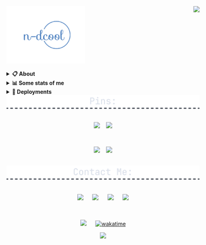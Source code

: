 <a href="https://discord.com/users/581807321047498780"><img align="right" src="https://lanyard-profile-readme.vercel.app/api/581807321047498780?&idleMessage=Currently%20learning%20Blockchain%20Development" /></a>

<a href="https://n-dcool.github.io/My-Terminal/"><img src="./assets/logo.png" height="150" /></a>
<details>
  <summary><b>📋 About</b></summary>

  I like making things that stay on the Internet. \
  <i>Full Stack Developer.</i> \
  You can probably find more about on my website.

  [🌐 website](https://n-dcool.github.io/My-Terminal/ 'MY WEBSITEEEEEEEEEEEEEEEEE') \
  [📧 email](mailto:nareshnc82643@gmail.com 'MY EMAILLLLLLLLLL')
</details>

<details>
  <summary><b>📊 Some stats of me</b></summary>
  
![My github stats!](https://github-readme-stats.vercel.app/api?username=n-dcool&show_icons=true&custom_title=My%20Github%20Stats:&line_height=33&include_all_commits=true&bg_color=00000000&title_color=00CCAA&text_color=dddddd&hide_border=true&hide_title=true#gh-dark-mode-only) \
![My top langauges](https://github-readme-stats.vercel.app/api/top-langs?username=n-dcool&show_icons=true&layout=compact&card_width=645&bg_color=00000000&title_color=00CCAA&text_color=dddddd&hide_border=true&hide_title=true#gh-dark-mode-only)
</details>

<details>
  <summary><b>🚀 Deployments</b></summary>

  [1️⃣ My Terminal](https://n-dcool.github.io/My-Terminal 'CLI Terminal') \
  [2️⃣ RESTFull-API](https://wiki-api-git-main-n-dcool.vercel.app/articles) \
  [Will-Update-Soon]
</details>  

<div align=center>

<img src="./assets/div-pins.png" width=800/>
  <br /><br />
  
  <a href="https://github.com/n-dcool/Leetcode-Questions"><img src="https://github-readme-stats.vercel.app/api/pin/?username=n-dcool&repo=Leetcode-Questions&border_radius=5&theme=nord&hide_border=true"></a>
  &nbsp;&nbsp;
  <a href="https://github.com/n-dcool/YouTube-Search-Clone"><img src="https://github-readme-stats.vercel.app/api/pin/?username=n-dcool&repo=YouTube-Search-Clone&border_radius=5&theme=nord&hide_border=true"></a>
  
  <br />
  
  <a href="https://github.com/n-dcool/Dapp_GoogleKeepNotes"><img src="https://github-readme-stats.vercel.app/api/pin/?username=n-dcool&repo=Dapp_GoogleKeepNotes&border_radius=5&theme=nord&hide_border=true"></a>
  &nbsp;&nbsp;
  <a href="https://github.com/n-dcool/NFT-Project"><img src="https://github-readme-stats.vercel.app/api/pin/?username=n-dcool&repo=NFT-Project&border_radius=5&theme=nord&hide_border=true"></a>
  
  <br />

<img src="./assets/contact-div.png" width=800/>
  <br /><br />
  <br />
  <a href="https://leetcode.com/Naresh_Choudhary/"><img src="https://i.ibb.co/4M1psGp/leetcode-2.png" width=55/></a>
  &nbsp;&nbsp;&nbsp;&nbsp;
  <a href="mailto:nareshnc82643@gmail.com"><img src="https://mailmeteor.com/logos/assets/PNG/Gmail_Logo_256px.png" width=52/></a>
  &nbsp;&nbsp;&nbsp;&nbsp;
  <a href="https://linkedin.com/in/naresh-choudhary-0009b3212/"><img src="https://cdn-icons-png.flaticon.com/512/174/174857.png" width=45 /></a>
  &nbsp;&nbsp;&nbsp;&nbsp;
  <a href="https://open.spotify.com/user/31vmadujmxyixevesbudfp6mxs3y"><img src="https://upload.wikimedia.org/wikipedia/commons/1/19/Spotify_logo_without_text.svg" width=47/></a>
  <br /><br /><br/>

  [![](https://visitcount.itsvg.in/api?id=Nareshchoudhary02&icon=0&color=0)](https://visitcount.itsvg.in) &nbsp;&nbsp;&nbsp;&nbsp;
[![wakatime](https://wakatime.com/badge/user/52d8494f-3553-46fe-b06a-85fc70729f16.svg)](https://wakatime.com/@52d8494f-3553-46fe-b06a-85fc70729f16)
  
  <img src="https://count.getloli.com/get/@n-dcool?theme=rule34" />

</div>


<!--  ![](https://github-readme-stats.vercel.app/api?username=Nareshchoudhary02&theme=dark&hide_border=false&include_all_commits=false&count_private=false)
 ![](https://github-readme-streak-stats.herokuapp.com/?user=Nareshchoudhary02&theme=dark&hide_border=false)<br/> -->

<!--END_SECTION:waka-->
<!-- 
  ## <h1 align="center">💰 You can help me by Donating</h1>
  <h3 align="center">
  
  [![BuyMeACoffee](https://img.shields.io/badge/Buy%20Me%20a%20Coffee-ffdd00?style=for-the-badge&logo=buy-me-a-coffee&logoColor=black)](https://buymeacoffee.com/coolnaresh)
  
  </h3>
  
Proudly created with GPRM ( https://gprm.itsvg.in )
 <img src="https://github-readme-stats.vercel.app/api?username=Nareshchoudhary02&theme=dark&hide_border=false&include_all_commits=false&count_private=false" />&nbsp;&nbsp;&nbsp;&nbsp; 
  -->
